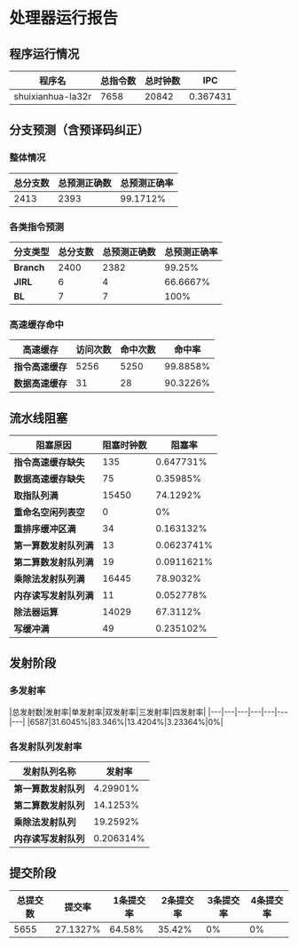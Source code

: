 # 处理器运行报告
## 程序运行情况
|程序名|总指令数|总时钟数|IPC|
|---|---|---|---|
|shuixianhua-la32r|7658|20842|0.367431|

## 分支预测（含预译码纠正）
### 整体情况
|总分支数|总预测正确数|总预测正确率|
|---|---|---|
|2413|2393|99.1712%|

### 各类指令预测
|分支类型|总分支数|总预测正确数|总预测正确率|
|---|---|---|---|
|**Branch**| 2400 | 2382 | 99.25%|
|**JIRL**| 6 | 4 | 66.6667%|
|**BL**| 7 | 7 | 100%|

### 高速缓存命中
|高速缓存|访问次数|命中次数|命中率|
|---|---|---|---|
|**指令高速缓存**| 5256 | 5250 | 99.8858%|
|**数据高速缓存**| 31 | 28 | 90.3226%|
## 流水线阻塞
|阻塞原因|阻塞时钟数|阻塞率|
|---|---|---|
|**指令高速缓存缺失**| 135 | 0.647731%|
|**数据高速缓存缺失**| 75 | 0.35985%|
|**取指队列满**| 15450 | 74.1292%|
|**重命名空闲列表空**|0 | 0%|
|**重排序缓冲区满**|34 | 0.163132%|
|**第一算数发射队列满**|13 | 0.0623741%|
|**第二算数发射队列满**|19 | 0.0911621%|
|**乘除法发射队列满**|16445 | 78.9032%|
|**内存读写发射队列满**|11 | 0.052778%|
|**除法器运算**|14029 | 67.3112%|
|**写缓冲满**|49 | 0.235102%|

## 发射阶段
### 多发射率
|总发射数|发射率|单发射率|双发射率|三发射率|四发射率|
|---|---|---|---|---|---|---|
|6587|31.6045%|83.346%|13.4204%|3.23364%|0%|

### 各发射队列发射率
|发射队列名称|发射率|
|---|---|
|**第一算数发射队列**|4.29901%|
|**第二算数发射队列**|14.1253%|
|**乘除法发射队列**|19.2592%|
|**内存读写发射队列**|0.206314%|

## 提交阶段
|总提交数|提交率|1条提交率|2条提交率|3条提交率|4条提交率|
|---|---|---|---|---|---|
|5655|27.1327%|64.58%|35.42%|0%|0%|

